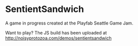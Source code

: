# SentientSandwich

A game in progress created at the Playfab Seattle Game Jam.

Want to play? The JS build has been uploaded at http://noisyprotozoa.com/demos/sentientsandwich
